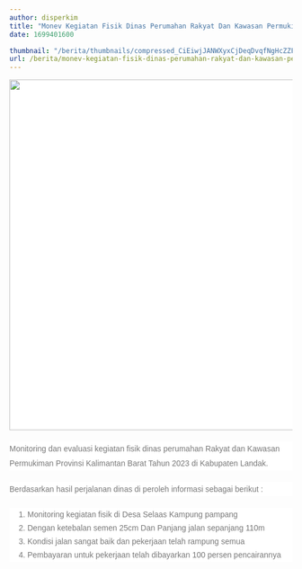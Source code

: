 ```yaml
---
author: disperkim
title: "Monev Kegiatan Fisik Dinas Perumahan Rakyat Dan Kawasan Permukiman Provinsi Kalimantan Barat Tahun 2023 Di Kab.Landak"
date: 1699401600

thumbnail: "/berita/thumbnails/compressed_CiEiwjJANWXyxCjDeqDvqfNgHcZZFYnDhdd88Ibc.png"
url: /berita/monev-kegiatan-fisik-dinas-perumahan-rakyat-dan-kawasan-permukiman-provinsi-kalimantan-barat-tahun-2023-di-kablandak
---
```


<p style="box-sizing: border-box; margin: 0px 0px 20px; color: #777777; line-height: 26px; font-family: Poppins, Arial, sans-serif; font-size: 14px; background-color: #ffffff;"><img src="/images/jf9aZTFrMhOgvU4gP0GC.png" width="1145" height="624" alt="" /></p>
<p style="box-sizing: border-box; margin: 0px 0px 20px; color: #777777; line-height: 26px; font-family: Poppins, Arial, sans-serif; font-size: 14px; background-color: #ffffff;">Monitoring dan evaluasi kegiatan fisik dinas perumahan Rakyat dan Kawasan Permukiman Provinsi Kalimantan Barat Tahun 2023 di Kabupaten Landak.</p>
<p style="box-sizing: border-box; margin: 0px 0px 20px; color: #777777; line-height: 26px; font-family: Poppins, Arial, sans-serif; font-size: 14px; background-color: #ffffff;">Berdasarkan hasil perjalanan dinas di peroleh informasi sebagai berikut :</p>
<ol style="box-sizing: border-box; padding-left: 2rem; margin-top: 0px; margin-bottom: 1rem; color: #777777; font-family: Poppins, Arial, sans-serif; font-size: 14px; background-color: #ffffff;">
<li style="box-sizing: border-box; line-height: 24px;">Monitoring kegiatan fisik di Desa Selaas Kampung pampang</li>
<li style="box-sizing: border-box; line-height: 24px;">Dengan ketebalan semen 25cm Dan Panjang jalan sepanjang 110m</li>
<li style="box-sizing: border-box; line-height: 24px;">Kondisi jalan sangat baik dan pekerjaan telah rampung semua</li>
<li style="box-sizing: border-box; line-height: 24px;">Pembayaran untuk pekerjaan telah dibayarkan 100 persen pencairannya</li>
</ol>
